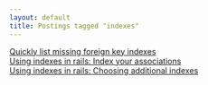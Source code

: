 ```yaml
---
layout: default
title: Postings tagged "indexes"
---
```

[Quickly list missing foreign key indexes](http://janesconference.github.com/KievII//2009/09/quickly-list-missing-foreign-key-indexes)<br />
[Using indexes in rails: Index your associations](http://janesconference.github.com/KievII//2009/08/using-indexes-in-rails-index-your-associations)<br />
[Using indexes in rails: Choosing additional indexes](http://janesconference.github.com/KievII//2009/08/using-indexes-in-rails-choosing-additional-indexes)<br />
